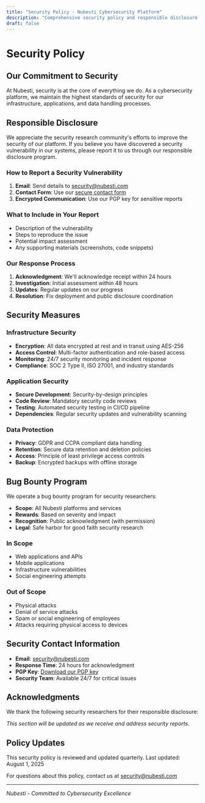 ```yaml
---
title: "Security Policy - Nubesti Cybersecurity Platform"
description: "Comprehensive security policy and responsible disclosure information for Nubesti's AI-powered cybersecurity testing platform."
draft: false
---
```


# Security Policy

## Our Commitment to Security

At Nubesti, security is at the core of everything we do. As a cybersecurity platform, we maintain the highest standards of security for our infrastructure, applications, and data handling processes.

## Responsible Disclosure

We appreciate the security research community's efforts to improve the security of our platform. If you believe you have discovered a security vulnerability in our systems, please report it to us through our responsible disclosure program.

### How to Report a Security Vulnerability

1. **Email**: Send details to security@nubesti.com
2. **Contact Form**: Use our [secure contact form](/contact/)
3. **Encrypted Communication**: Use our PGP key for sensitive reports

### What to Include in Your Report

- Description of the vulnerability
- Steps to reproduce the issue
- Potential impact assessment
- Any supporting materials (screenshots, code snippets)

### Our Response Process

1. **Acknowledgment**: We'll acknowledge receipt within 24 hours
2. **Investigation**: Initial assessment within 48 hours
3. **Updates**: Regular updates on our progress
4. **Resolution**: Fix deployment and public disclosure coordination

## Security Measures

### Infrastructure Security

- **Encryption**: All data encrypted at rest and in transit using AES-256
- **Access Control**: Multi-factor authentication and role-based access
- **Monitoring**: 24/7 security monitoring and incident response
- **Compliance**: SOC 2 Type II, ISO 27001, and industry standards

### Application Security

- **Secure Development**: Security-by-design principles
- **Code Review**: Mandatory security code reviews
- **Testing**: Automated security testing in CI/CD pipeline
- **Dependencies**: Regular security updates and vulnerability scanning

### Data Protection

- **Privacy**: GDPR and CCPA compliant data handling
- **Retention**: Secure data retention and deletion policies
- **Access**: Principle of least privilege access controls
- **Backup**: Encrypted backups with offline storage

## Bug Bounty Program

We operate a bug bounty program for security researchers:

- **Scope**: All Nubesti platforms and services
- **Rewards**: Based on severity and impact
- **Recognition**: Public acknowledgment (with permission)
- **Legal**: Safe harbor for good faith security research

### In Scope

- Web applications and APIs
- Mobile applications
- Infrastructure vulnerabilities
- Social engineering attempts

### Out of Scope

- Physical attacks
- Denial of service attacks
- Spam or social engineering of employees
- Attacks requiring physical access to devices

## Security Contact Information

- **Email**: security@nubesti.com
- **Response Time**: 24 hours for acknowledgment
- **PGP Key**: [Download our PGP key](/pgp-key.txt)
- **Security Team**: Available 24/7 for critical issues

## Acknowledgments

We thank the following security researchers for their responsible disclosure:

*This section will be updated as we receive and address security reports.*

## Policy Updates

This security policy is reviewed and updated quarterly. Last updated: August 1, 2025

For questions about this policy, contact us at security@nubesti.com

---

*Nubesti - Committed to Cybersecurity Excellence*
